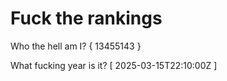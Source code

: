 # Fuck the rankings

Who the hell am I?
{ 13455143 }

What fucking year is it?
[ 2025-03-15T22:10:00Z ]
